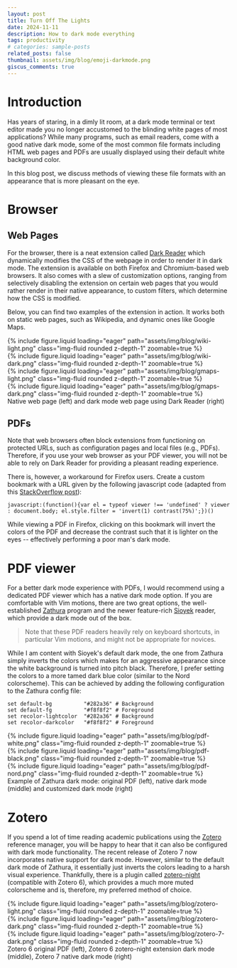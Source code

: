 ```yaml
---
layout: post
title: Turn Off The Lights
date: 2024-11-11
description: How to dark mode everything
tags: productivity
# categories: sample-posts
related_posts: false
thumbnail: assets/img/blog/emoji-darkmode.png
giscus_comments: true
---
```


# Introduction

Has years of staring, in a dimly lit room, at a dark mode terminal or text editor made you no longer accustomed to the blinding white pages of most applications?
While many programs, such as email readers, come with a good native dark mode, some of the most common file formats including HTML web pages and PDFs are usually displayed using their default white background color.

In this blog post, we discuss methods of viewing these file formats with an appearance that is more pleasant on the eye.

# Browser

## Web Pages

For the browser, there is a neat extension called [Dark Reader](https://darkreader.org/) which dynamically modifies the CSS of the webpage in order to render it in dark mode.
The extension is available on both Firefox and Chromium-based web browsers.
It also comes with a slew of customization options, ranging from selectively disabling the extension on certain web pages that you would rather render in their native appearance, to custom filters, which determine how the CSS is modified.

Below, you can find two examples of the extension in action.
It works both on static web pages, such as Wikipedia, and dynamic ones like Google Maps.

<div class="row mt-3">
    <div class="col-sm mt-3 mt-md-0">
        {% include figure.liquid loading="eager" path="assets/img/blog/wiki-light.png" class="img-fluid rounded z-depth-1" zoomable=true %}
    </div>
    <div class="col-sm mt-3 mt-md-0">
        {% include figure.liquid loading="eager" path="assets/img/blog/wiki-dark.png" class="img-fluid rounded z-depth-1" zoomable=true %}
    </div>
</div>
<div class="row mt-3">
    <div class="col-sm mt-3 mt-md-0">
        {% include figure.liquid loading="eager" path="assets/img/blog/gmaps-light.png" class="img-fluid rounded z-depth-1" zoomable=true %}
    </div>
    <div class="col-sm mt-3 mt-md-0">
        {% include figure.liquid loading="eager" path="assets/img/blog/gmaps-dark.png" class="img-fluid rounded z-depth-1" zoomable=true %}
    </div>
</div>
<div class="caption">
    Native web page (left) and dark mode web page using Dark Reader (right)
</div>

## PDFs

Note that web browsers often block extensions from functioning on protected URLs, such as configuration pages and local files (e.g., PDFs).
Therefore, if you use your web browser as your PDF viewer, you will not be able to rely on Dark Reader for providing a pleasant reading experience.

There is, however, a workaround for Firefox users.
Create a custom bookmark with a URL given by the following javascript code (adapted from this [StackOverflow post](https://stackoverflow.com/questions/61814564/how-can-i-enable-dark-mode-when-viewing-a-pdf-file-in-firefox)):

```
javascript:(function(){var el = typeof viewer !== 'undefined' ? viewer : document.body; el.style.filter = 'invert(1) contrast(75%)';})()
```

While viewing a PDF in Firefox, clicking on this bookmark will invert the colors of the PDF and decrease the contrast such that it is lighter on the eyes -- effectively performing a poor man's dark mode.

# PDF viewer

For a better dark mode experience with PDFs, I would recommend using a dedicated PDF viewer which has a native dark mode option.
If you are comfortable with Vim motions, there are two great options, the well-established [Zathura](https://pwmt.org/projects/zathura/) program and the newer feature-rich [Sioyek](https://sioyek.info/) reader, which provide a dark mode out of the box.

> Note that these PDF readers heavily rely on keyboard shortcuts, in particular Vim motions, and might not be appropriate for novices.

While I am content with Sioyek's default dark mode, the one from Zathura simply inverts the colors which makes for an aggressive appearance since the white background is turned into pitch black.
Therefore, I prefer setting the colors to a more tamed dark blue color (similar to the Nord colorscheme).
This can be achieved by adding the following configuration to the Zathura config file:

```
set default-bg          "#282a36" # Background
set default-fg          "#f8f8f2" # Foreground
set recolor-lightcolor  "#282a36" # Background
set recolor-darkcolor   "#f8f8f2" # Foreground
```

<div class="row mt-3">
    <div class="col-sm mt-3 mt-md-0">
        {% include figure.liquid loading="eager" path="assets/img/blog/pdf-white.png" class="img-fluid rounded z-depth-1" zoomable=true %}
    </div>
    <div class="col-sm mt-3 mt-md-0">
        {% include figure.liquid loading="eager" path="assets/img/blog/pdf-black.png" class="img-fluid rounded z-depth-1" zoomable=true %}
    </div>
    <div class="col-sm mt-3 mt-md-0">
        {% include figure.liquid loading="eager" path="assets/img/blog/pdf-nord.png" class="img-fluid rounded z-depth-1" zoomable=true %}
    </div>
</div>
<div class="caption">
    Example of Zathura dark mode: original PDF (left), native dark mode (middle) and customized dark mode (right)
</div>

# Zotero

If you spend a lot of time reading academic publications using the [Zotero](https://www.zotero.org/) reference manager, you will be happy to hear that it can also be configured with dark mode functionality.
The recent release of Zotero 7 now incorporates native support for dark mode.
However, similar to the default dark mode of Zathura, it essentially just inverts the colors leading to a harsh visual experience.
Thankfully, there is a plugin called [zotero-night](https://github.com/tefkah/zotero-night) (compatible with Zotero 6), which provides a much more muted colorscheme and is, therefore, my preferred method of choice.

<div class="row mt-3">
    <div class="col-sm mt-3 mt-md-0">
        {% include figure.liquid loading="eager" path="assets/img/blog/zotero-light.png" class="img-fluid rounded z-depth-1" zoomable=true %}
    </div>
    <div class="col-sm mt-3 mt-md-0">
        {% include figure.liquid loading="eager" path="assets/img/blog/zotero-dark.png" class="img-fluid rounded z-depth-1" zoomable=true %}
    </div>
    <div class="col-sm mt-3 mt-md-0">
        {% include figure.liquid loading="eager" path="assets/img/blog/zotero-7-dark.png" class="img-fluid rounded z-depth-1" zoomable=true %}
    </div>
</div>
<div class="caption">
    Zotero 6 original PDF (left), Zotero 6 zotero-night extension dark mode (middle), Zotero 7 native dark mode (right)
</div>
